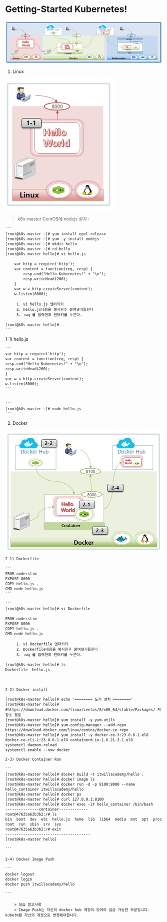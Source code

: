 
# Getting-Started Kubernetes!

![alt text](image-5.png)


1. Linux

![alt text](image-6.png)


> k8s-master CentOS에 nodejs 설치 :


    ```
    [root@k8s-master ~]# yum install epel-release
    [root@k8s-master ~]# yum -y install nodejs
    [root@k8s-master ~]# mkdir hello
    [root@k8s-master ~]# cd hello
    [root@k8s-master hello]# vi hello.js
        
        var http = require('http');
        var content = function(req, resp) {
            resp.end("Hello Kubernetes!" + "\n");
            resp.writeHead(200);
        }
        var w = http.createServer(content);
        w.listen(8000);
         
         1. vi hello.js 엔터키키
         2. hello.js내용을 복사한후 붙여넣기를한다
         3. :wq 를 입력한후 엔터키를 누른다.

    [root@k8s-master hello]#     
    ```
1-1) hello.js

    ```
    var http = require('http');
    var content = function(req, resp) {
    resp.end("Hello Kubernetes!" + "\n");
    resp.writeHead(200);
    }
    var w = http.createServer(content);
    w.listen(8000);
    ```


    ```
    [root@k8s-master ~]# node hello.js
    ```


2. Docker

![alt text](image-8.png)

    2-1) Dockerfile

    ```
    FROM node:slim
    EXPOSE 8000
    COPY hello.js .
    CMD node hello.js
    ```

    ```
    [root@k8s-master hello]# vi Dockerfile

    FROM node:slim
    EXPOSE 8000
    COPY hello.js .
    CMD node hello.js

         1. vi Dockerfile 엔터키키
         2. Dockerfile내용을 복사한후 붙여넣기를한다
         3. :wq 를 입력한후 엔터키를 누른다.

    [root@k8s-master hello]# ls
    Dockerfile  hello.js



    2-2) Docker install
        
```
[root@k8s-master hello]# echo '======== 도커 설치 ========'
[root@k8s-master hello]# #https://download.docker.com/linux/centos/8/x86_64/stable/Packages/ 저장소 경로
[root@k8s-master hello]# yum install -y yum-utils
[root@k8s-master hello]# yum-config-manager --add-repo https://download.docker.com/linux/centos/docker-ce.repo
[root@k8s-master hello]# yum install -y docker-ce-3:23.0.6-1.el8 docker-ce-cli-1:23.0.6-1.el8 containerd.io-1.6.21-3.1.el8
systemctl daemon-reload
systemctl enable --now docker
```





    2-3) Docker Container Run

    ```
    [root@k8s-master hello]# docker build -t itwillacademy/hello .
    [root@k8s-master hello]# docker image ls
    [root@k8s-master hello]# docker run -d -p 8100:8000 --name hello_container itwillacademy/hello
    [root@k8s-master hello]# docker ps
    [root@k8s-master hello]# curl 127.0.0.1:8100
    [root@k8s-master hello]# docker exec -it hello_container /bin/bash
    ---------------container-------------
    root@47635a63b3b2:/# ls
    bin  boot  dev	etc  hello.js  home  lib  lib64  media	mnt  opt  proc	root  run  sbin  srv  sys  
    root@47635a63b3b2:/# exit 
    --------------------------------------
    [root@k8s-master hello]

    ```

    2-4) Docker Image Push

    ```
    docker logout
    docker login
    docker push itwillacademy/hello

    ```

        > 실습 참고사항
        > Image Push는 자신의 docker hub 계정이 있어야 실습 가능한 부분입니다. kubetm를 자신의 계정으로 변경해야합니다.